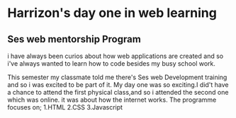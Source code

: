 # Harrizon's day one in web learning
## Ses web mentorship Program
i have always been curios about how web applications are created and so i've always wanted
to learn how to code besides my busy school work.

This semester my classmate told me there's Ses web Development training and so i was excited to be part of it.
My day one was so exciting.I did't have a chance to attend the first physical class,and so i attended the second one which was online.
it was about how the internet works.
The programme focuses on;
1.HTML
2.CSS
3.Javascript



